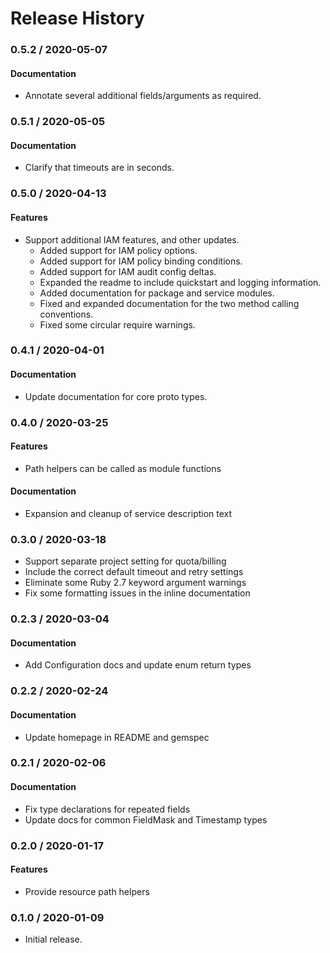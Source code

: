 # Release History

### 0.5.2 / 2020-05-07

#### Documentation

* Annotate several additional fields/arguments as required.

### 0.5.1 / 2020-05-05

#### Documentation

* Clarify that timeouts are in seconds.

### 0.5.0 / 2020-04-13

#### Features

* Support additional IAM features, and other updates.
  * Added support for IAM policy options.
  * Added support for IAM policy binding conditions.
  * Added support for IAM audit config deltas.
  * Expanded the readme to include quickstart and logging information.
  * Added documentation for package and service modules.
  * Fixed and expanded documentation for the two method calling conventions.
  * Fixed some circular require warnings.

### 0.4.1 / 2020-04-01

#### Documentation

* Update documentation for core proto types.

### 0.4.0 / 2020-03-25

#### Features

* Path helpers can be called as module functions

#### Documentation

* Expansion and cleanup of service description text

### 0.3.0 / 2020-03-18

* Support separate project setting for quota/billing
* Include the correct default timeout and retry settings
* Eliminate some Ruby 2.7 keyword argument warnings
* Fix some formatting issues in the inline documentation

### 0.2.3 / 2020-03-04

#### Documentation

* Add Configuration docs and update enum return types

### 0.2.2 / 2020-02-24

#### Documentation

* Update homepage in README and gemspec

### 0.2.1 / 2020-02-06

#### Documentation

* Fix type declarations for repeated fields
* Update docs for common FieldMask and Timestamp types

### 0.2.0 / 2020-01-17

#### Features

* Provide resource path helpers

### 0.1.0 / 2020-01-09

* Initial release.
